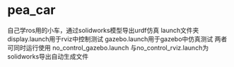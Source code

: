# pea_car
自己学ros用的小车，通过solidworks模型导出urdf仿真
launch文件夹
display.launch用于rviz中控制测试
gazebo.launch用于gazebo中仿真测试
两者可同时运行使用
no_control_gazebo.launch 与no_control_rviz.launch为solidworks导出自动生成文件

